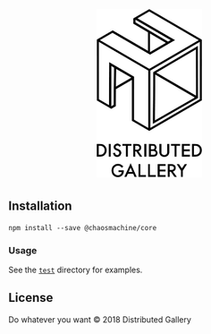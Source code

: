 <div align="center">
  <img align="center" src="https://raw.githubusercontent.com/distributedgallery/chaos-machine/master/.design/logo.png" height="300px" />
  <h1></h1>
</div>

## Installation

```
npm install --save @chaosmachine/core
```

### Usage

See the [`test`](/test) directory for examples.

## License

Do whatever you want © 2018 Distributed Gallery
